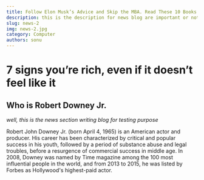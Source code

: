 ```yaml
---
title: Follow Elon Musk’s Advice and Skip the MBA. Read These 10 Books Instead
description: this is the description for news blog are important or not doesn't matter
slug: news-2
img: news-2.jpg
category: Computer
authors: sonu
---
```


# 7 signs you’re rich, even if it doesn’t feel like it
##  Who is Robert Downey Jr.
_well, this is the news section writing blog for testing purpose_

Robert John Downey Jr. (born April 4, 1965) is an American actor and producer. His career has been characterized by critical and popular success in his youth, followed by a period of substance abuse and legal troubles, before a resurgence of commercial success in middle age. In 2008, Downey was named by Time magazine among the 100 most influential people in the world, and from 2013 to 2015, he was listed by Forbes as Hollywood's highest-paid actor.